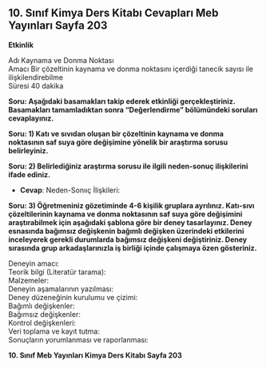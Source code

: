 ## 10. Sınıf Kimya Ders Kitabı Cevapları Meb Yayınları Sayfa 203

**Etkinlik**

Adı Kaynama ve Donma Noktası  
 Amacı Bir çözeltinin kaynama ve donma noktasını içerdiği tanecik sayısı ile ilişkilendirebilme  
 Süresi 40 dakika

**Soru: Aşağıdaki basamakları takip ederek etkinliği gerçekleştiriniz. Basamakları tamamladıktan sonra “Değerlendirme” bölümündeki soruları cevaplayınız.**

**Soru: 1) Katı ve sıvıdan oluşan bir çözeltinin kaynama ve donma noktasının saf suya göre değişimine yönelik bir araştırma sorusu belirleyiniz.**

**Soru: 2) Belirlediğiniz araştırma sorusu ile ilgili neden-sonuç ilişkilerini ifade ediniz.**

* **Cevap**: Neden-Sonııç İlişkileri:

**Soru: 3) Öğretmeniniz gözetiminde 4-6 kişilik gruplara ayrılınız. Katı-sıvı çözeltilerinin kaynama ve donma noktasının saf suya göre değişimini araştırabilmek için aşağıdaki şablona göre bir deney tasarlayınız. Deney esnasında bağımsız değişkenin bağımlı değişken üzerindeki etkilerini inceleyerek gerekli durumlarda bağımsız değişkeni değiştiriniz. Deney sırasında grup arkadaşlarınızla iş birliği içinde çalışmaya özen gösteriniz.**

Deneyin amacı:  
 Teorik bilgi (Literatür tarama):  
 Malzemeler:  
 Deneyin aşamalarının yazılması:  
 Deney düzeneğinin kurulumu ve çizimi:  
 Bağımlı değişkenler:  
 Bağımsız değişkenler:  
 Kontrol değişkenleri:  
 Veri toplama ve kayıt tutma:  
 Sonuçların yorumlanması ve raporlanması:

**10. Sınıf Meb Yayınları Kimya Ders Kitabı Sayfa 203**